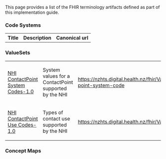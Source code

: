 This page provides a list of the FHIR terminology artifacts defined as part of this implementation guide.
<h3>Code Systems</h3>
<table class='table table-bordered table-condensed'>
<tr><th>Title</th><th>Description</th><th>Canonical url</th></tr>
</table>
<h3>ValueSets</h3>
<table class='table table-bordered table-condensed'>
<tr>
<td><a href="ValueSet-nhi-contact-point-system-code-1.0.html">NHI ContactPoint System Codes-1.0</a> </td>
<td> <p>System values for a ContactPoint supported  by the NHI</p></td>
<td> <a href="https://nzhts.digital.health.nz/fhir/ValueSet/nhi-contact-point-system-code">https://nzhts.digital.health.nz/fhir/ValueSet/nhi-contact-point-system-code</a></td>
</tr>
<tr>
<td><a href="ValueSet-nhi-contactpoint-use.html">NHI ContactPoint Use Codes-1.0</a> </td>
<td> <p>Types of contact use supported  by the NHI</p></td>
<td> <a href="https://nzhts.digital.health.nz/fhir/ValueSet/nhiContactUseType">https://nzhts.digital.health.nz/fhir/ValueSet/nhiContactUseType</a></td>
</tr>
</table>
<h3>Concept Maps</h3>
<table class='table table-bordered table-condensed'>
</table>